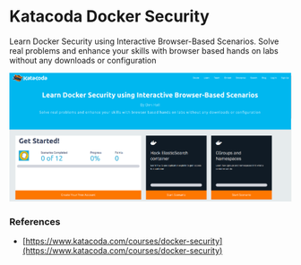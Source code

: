 # Katacoda Docker Security

Learn Docker Security using Interactive Browser-Based Scenarios. Solve real problems and enhance your skills with browser based hands on labs without any downloads or configuration

![Katacoda Docker Security](images/katacoda.png)

### References

* [https://www.katacoda.com/courses/docker-security](https://www.katacoda.com/courses/docker-security)